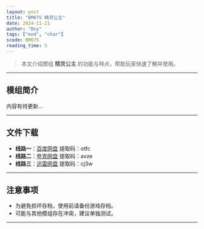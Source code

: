 ```yaml
---
layout: post
title: "BM075 精灵公主"
date: 2024-11-21
author: "Bny"
tags: ["mod", "char"]
scode: BM075
reading_time: 5
---
```


> 本文介绍模组 **精灵公主** 的功能与特点，帮助玩家快速了解并使用。

---

## 模组简介

内容有待更新...

---


## 文件下载
- **线路一**：[百度网盘](https://pan.baidu.com/s/1WatI2kKwBNIaNK-4-mOz9g?pwd=otfc)  提取码：otfc  
- **线路二**：[夸克网盘](https://pan.quark.cn/s/9a663f22506b?pwd=avze)  提取码：avze  
- **线路三**：[迅雷网盘](https://pan.xunlei.com/s/VOCCbbzEbGWPPUUdfuCFPemBA1?pwd=cj3w)  提取码：cj3w  

---

## 注意事项
- 为避免损坏存档，使用前请备份游戏存档。
- 可能与其他模组存在冲突，建议单独测试。

---

